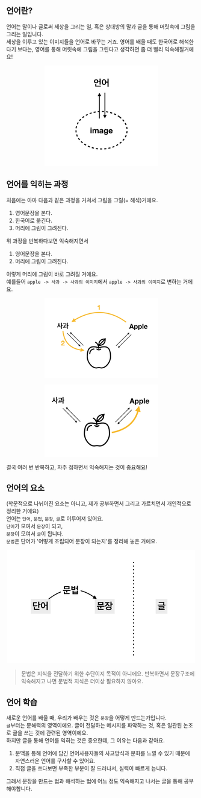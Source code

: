 ## 언어란?
언어는 말이나 글로써 세상을 그리는 일, 혹은 상대방의 말과 글을 통해 머릿속에 그림을 그리는 일입니다.<br/>
세상을 이루고 있는 이미지들을 언어로 바꾸는 거죠. 영어를 배울 때도 한국어로 해석한다기 보다는, 영어를 통해 머릿속에 그림을 그린다고 생각하면 좀 더 빨리 익숙해질거에요!<br/>
<p align = "center">
<img src="./img/language.png" width="300"><br/>
</p>

## 언어를 익히는 과정
처음에는 아마 다음과 같은 과정을 거쳐서 그림을 그릴(= 해석)거에요.
1. 영어문장을 본다.
1. 한국어로 옮긴다.
1. 머리에 그림이 그려진다.

위 과정을 반복하다보면 익숙해지면서
1. 영어문장을 본다.
1. 머리에 그림이 그려진다.

이렇게 머리에 그림이 바로 그려질 거에요.<br/>
예를들어 `apple -> 사과 -> 사과의 이미지`에서 `apple -> 사과의 이미지`로 변하는 거에요.<br/>
<p align="center">
<img src="./img/language3.png" width="300"><br/>
</p>
<p align="center">
<img src="./img/language4.png" width="300"><br/>
</p>

결국 여러 번 반복하고, 자주 접하면서 익숙해지는 것이 중요해요!

## 언어의 요소
(학문적으로 나뉘어진 요소는 아니고, 제가 공부하면서 그리고 가르치면서 개인적으로 정리한 거에요)<br/>
언어는 `단어`, `문법`, `문장`, `글`로 이루어져 있어요.<br/>
`단어`가 모여서 `문장`이 되고,<br/>
`문장`이 모여서 `글`이 됩니다.<br/>
`문법`은 단어가 '어떻게 조립되어 문장이 되는지'를 정리해 놓은 거에요.<br/>
<p align="center">
<img src="./img/elementOfLang.png" width="500" height="300"><br/>
</p>

> 문법은 지식을 전달하기 위한 수단이지 목적이 아니에요. 반복하면서 문장구조에 익숙해지고 나면 문법적 지식은 더이상 필요하지 않아요.


## 언어 학습
새로운 언어를 배울 때, 우리가 배우는 것은 `문장`을 어떻게 만드는가입니다.<br/>
`글`부터는 문해력의 영역이에요. 글이 전달하는 메시지를 파악하는 것, 혹은 일관된 논조로 글을 쓰는 것에 관련된 영역이에요.<br/>
하지만 글을 통해 언어를 익히는 것은 중요한데, 그 이유는 다음과 같아요.
1. 문맥을 통해 언어에 담긴 언어사용자들의 사고방식과 문화를 느낄 수 있기 때문에 자연스러운 언어를 구사할 수 있어요.
1. 직접 글을 쓰다보면 부족한 부분이 잘 드러나서, 실력이 빠르게 늡니다.

그래서 문장을 만드는 법과 해석하는 법에 어느 정도 익숙해지고 나서는 글을 통해 공부해야합니다.


